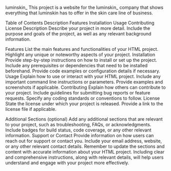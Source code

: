 luminskin_
This project is a website for the luminskin_ company that shows everything that luminskin has to offer in the skin care line of business.

Table of Contents
Description
Features
Installation
Usage
Contributing
License
Description
Describe your project in more detail. Include the purpose and goals of the project, as well as any relevant background information.

Features
List the main features and functionalities of your HTML project.
Highlight any unique or noteworthy aspects of your project.
Installation
Provide step-by-step instructions on how to install or set up the project.
Include any prerequisites or dependencies that need to be installed beforehand.
Provide code examples or configuration details if necessary.
Usage
Explain how to use or interact with your HTML project.
Include any important command line instructions or parameters.
Provide examples and screenshots if applicable.
Contributing
Explain how others can contribute to your project.
Include guidelines for submitting bug reports or feature requests.
Specify any coding standards or conventions to follow.
License
State the license under which your project is released.
Provide a link to the license file if applicable.

Additional Sections (optional)
Add any additional sections that are relevant to your project, such as troubleshooting, FAQs, or acknowledgments.
Include badges for build status, code coverage, or any other relevant information.
Support or Contact
Provide information on how users can reach out for support or contact you.
Include your email address, website, or any other relevant contact details.
Remember to update the sections and content with accurate information about your HTML project. Including clear and comprehensive instructions, along with relevant details, will help users understand and engage with your project more effectively.